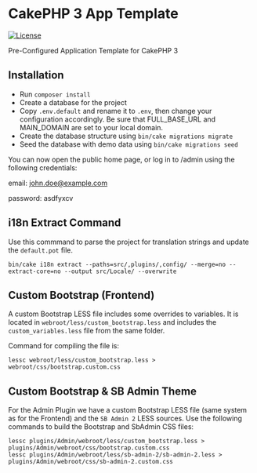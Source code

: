 # CakePHP 3 App Template

[![License](https://img.shields.io/badge/license-MIT-brightgreen.svg?style=flat-square)](LICENSE.txt)

Pre-Configured Application Template for CakePHP 3

## Installation

- Run `composer install`
- Create a database for the project
- Copy `.env.default` and rename it to `.env`, then change your configuration accordingly. Be sure that FULL_BASE_URL and MAIN_DOMAIN are set to your local domain.
- Create the database structure using `bin/cake migrations migrate`
- Seed the database with demo data using `bin/cake migrations seed`

You can now open the public home page, or log in to /admin using the following credentials:

email: john.doe@example.com

password: asdfyxcv


## i18n Extract Command

Use this commmand to parse the project for translation strings and update the `default.pot` file.

    bin/cake i18n extract --paths=src/,plugins/,config/ --merge=no --extract-core=no --output src/Locale/ --overwrite

## Custom Bootstrap (Frontend)

A custom Bootstrap LESS file includes some overrides to variables. It is located in `webroot/less/custom_bootstrap.less` and includes the `custom_variables.less` file from the same folder.

Command for compiling the file is:

    lessc webroot/less/custom_bootstrap.less > webroot/css/bootstrap.custom.css

## Custom Bootstrap & SB Admin Theme

For the Admin Plugin we have a custom Bootstrap LESS file (same system as for the Frontend) and the `SB Admin 2` LESS sources. Use the following commands to build the Bootstrap and SbAdmin CSS files:

    lessc plugins/Admin/webroot/less/custom_bootstrap.less > plugins/Admin/webroot/css/bootstrap.custom.css
    lessc plugins/Admin/webroot/less/sb-admin-2/sb-admin-2.less > plugins/Admin/webroot/css/sb-admin-2.custom.css
